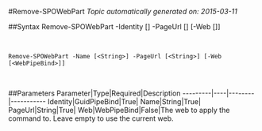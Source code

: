 #Remove-SPOWebPart
*Topic automatically generated on: 2015-03-11*


##Syntax
    Remove-SPOWebPart -Identity [<GuidPipeBind>] -PageUrl [<String>] [-Web [<WebPipeBind>]]

&nbsp;

    Remove-SPOWebPart -Name [<String>] -PageUrl [<String>] [-Web [<WebPipeBind>]]

&nbsp;

##Parameters
Parameter|Type|Required|Description
---------|----|--------|-----------
Identity|GuidPipeBind|True|
Name|String|True|
PageUrl|String|True|
Web|WebPipeBind|False|The web to apply the command to. Leave empty to use the current web.
